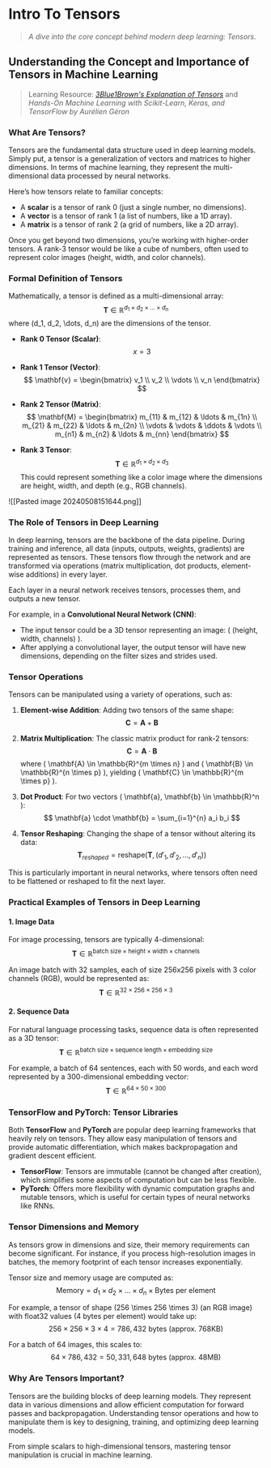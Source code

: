 # Intro To Tensors
> *A dive into the core concept behind modern deep learning: Tensors.*
## Understanding the Concept and Importance of Tensors in Machine Learning

> Learning Resource: *[3Blue1Brown's Explanation of Tensors](https://www.youtube.com/watch?v=f5liqUk0ZTw)* and *Hands-On Machine Learning with Scikit-Learn, Keras, and TensorFlow by Aurélien Géron*

### What Are Tensors?

Tensors are the fundamental data structure used in deep learning models. Simply put, a tensor is a generalization of vectors and matrices to higher dimensions. In terms of machine learning, they represent the multi-dimensional data processed by neural networks.

Here’s how tensors relate to familiar concepts:

- A **scalar** is a tensor of rank 0 (just a single number, no dimensions).
- A **vector** is a tensor of rank 1 (a list of numbers, like a 1D array).
- A **matrix** is a tensor of rank 2 (a grid of numbers, like a 2D array).

Once you get beyond two dimensions, you’re working with higher-order tensors. A rank-3 tensor would be like a cube of numbers, often used to represent color images (height, width, and color channels).

### Formal Definition of Tensors

Mathematically, a tensor is defined as a multi-dimensional array:
$$
\mathbf{T} \in \mathbb{R}^{d_1 \times d_2 \times \ldots \times d_n}
$$
where \(d_1, d_2, \dots, d_n\) are the dimensions of the tensor.

- **Rank 0 Tensor (Scalar)**: 
$$
x = 3
$$

- **Rank 1 Tensor (Vector)**:
$$
\mathbf{v} = \begin{bmatrix}
v_1 \\
v_2 \\
\vdots \\
v_n
\end{bmatrix}
$$

- **Rank 2 Tensor (Matrix)**:
$$
\mathbf{M} = \begin{bmatrix}
m_{11} & m_{12} & \ldots & m_{1n} \\
m_{21} & m_{22} & \ldots & m_{2n} \\
\vdots & \vdots & \ddots & \vdots \\
m_{n1} & m_{n2} & \ldots & m_{nn}
\end{bmatrix}
$$

- **Rank 3 Tensor**:
$$
\mathbf{T} \in \mathbb{R}^{d_1 \times d_2 \times d_3}
$$
This could represent something like a color image where the dimensions are height, width, and depth (e.g., RGB channels).

![[Pasted image 20240508151644.png]]
### The Role of Tensors in Deep Learning

In deep learning, tensors are the backbone of the data pipeline. During training and inference, all data (inputs, outputs, weights, gradients) are represented as tensors. These tensors flow through the network and are transformed via operations (matrix multiplication, dot products, element-wise additions) in every layer.

Each layer in a neural network receives tensors, processes them, and outputs a new tensor.

For example, in a **Convolutional Neural Network (CNN)**:
- The input tensor could be a 3D tensor representing an image: \( (height, width, channels) \).
- After applying a convolutional layer, the output tensor will have new dimensions, depending on the filter sizes and strides used.

### Tensor Operations

Tensors can be manipulated using a variety of operations, such as:

1. **Element-wise Addition**:
   Adding two tensors of the same shape:
   $$
   \mathbf{C} = \mathbf{A} + \mathbf{B}
   $$

2. **Matrix Multiplication**:
   The classic matrix product for rank-2 tensors:
   $$
   \mathbf{C} = \mathbf{A} \cdot \mathbf{B}
   $$
   where \( \mathbf{A} \in \mathbb{R}^{m \times n} \) and \( \mathbf{B} \in \mathbb{R}^{n \times p} \), yielding \( \mathbf{C} \in \mathbb{R}^{m \times p} \).

3. **Dot Product**:
   For two vectors \( \mathbf{a}, \mathbf{b} \in \mathbb{R}^n \):
   $$
   \mathbf{a} \cdot \mathbf{b} = \sum_{i=1}^{n} a_i b_i
   $$

4. **Tensor Reshaping**:
   Changing the shape of a tensor without altering its data:
   $$
   \mathbf{T}_{reshaped} = \text{reshape}(\mathbf{T}, (d'_1, d'_2, \ldots, d'_n))
   $$

This is particularly important in neural networks, where tensors often need to be flattened or reshaped to fit the next layer.

### Practical Examples of Tensors in Deep Learning

#### 1. **Image Data**
For image processing, tensors are typically 4-dimensional:
$$
\mathbf{T} \in \mathbb{R}^{\text{batch size} \times \text{height} \times \text{width} \times \text{channels}}
$$

An image batch with 32 samples, each of size 256x256 pixels with 3 color channels (RGB), would be represented as:
$$
\mathbf{T} \in \mathbb{R}^{32 \times 256 \times 256 \times 3}
$$

#### 2. **Sequence Data**
For natural language processing tasks, sequence data is often represented as a 3D tensor:
$$
\mathbf{T} \in \mathbb{R}^{\text{batch size} \times \text{sequence length} \times \text{embedding size}}
$$

For example, a batch of 64 sentences, each with 50 words, and each word represented by a 300-dimensional embedding vector:
$$
\mathbf{T} \in \mathbb{R}^{64 \times 50 \times 300}
$$

### TensorFlow and PyTorch: Tensor Libraries

Both **TensorFlow** and **PyTorch** are popular deep learning frameworks that heavily rely on tensors. They allow easy manipulation of tensors and provide automatic differentiation, which makes backpropagation and gradient descent efficient.

- **TensorFlow**: Tensors are immutable (cannot be changed after creation), which simplifies some aspects of computation but can be less flexible.
- **PyTorch**: Offers more flexibility with dynamic computation graphs and mutable tensors, which is useful for certain types of neural networks like RNNs.

### Tensor Dimensions and Memory

As tensors grow in dimensions and size, their memory requirements can become significant. For instance, if you process high-resolution images in batches, the memory footprint of each tensor increases exponentially.

Tensor size and memory usage are computed as:
$$
\text{Memory} = d_1 \times d_2 \times \ldots \times d_n \times \text{Bytes per element}
$$

For example, a tensor of shape \(256 \times 256 \times 3\) (an RGB image) with float32 values (4 bytes per element) would take up:
$$
256 \times 256 \times 3 \times 4 = 786,432 \text{ bytes (approx. 768KB)}
$$

For a batch of 64 images, this scales to:
$$
64 \times 786,432 = 50,331,648 \text{ bytes (approx. 48MB)}
$$

### Why Are Tensors Important?

Tensors are the building blocks of deep learning models. They represent data in various dimensions and allow efficient computation for forward passes and backpropagation. Understanding tensor operations and how to manipulate them is key to designing, training, and optimizing deep learning models.

From simple scalars to high-dimensional tensors, mastering tensor manipulation is crucial in machine learning.
